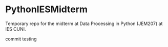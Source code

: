 # PythonIESMidterm
Temporary repo for the midterm at Data Processing in Python (JEM207) at IES CUNI.

commit testing
